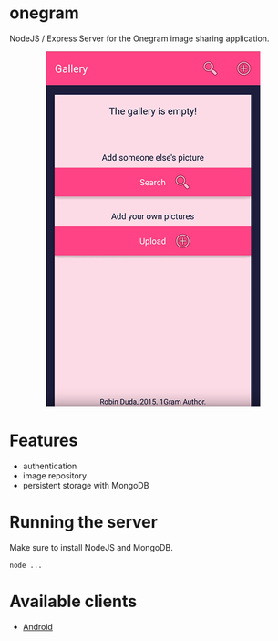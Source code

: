 # onegram
NodeJS / Express Server for the Onegram image sharing application.

<p align="center">
  <img src="onegram.png">
</p>

# Features
- authentication
- image repository
- persistent storage with MongoDB

# Running the server
Make sure to install NodeJS and MongoDB.

```console
node ...
```

# Available clients
- [Android](https://github.com/codingchili/onegram-android)
